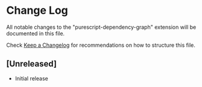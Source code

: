 # Change Log

All notable changes to the "purescript-dependency-graph" extension will be documented in this file.

Check [Keep a Changelog](http://keepachangelog.com/) for recommendations on how to structure this file.

## [Unreleased]

- Initial release